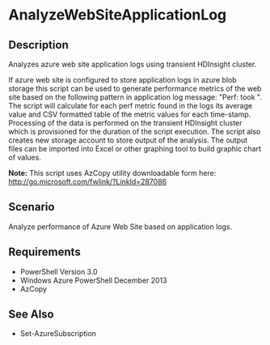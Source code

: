 # AnalyzeWebSiteApplicationLog
## Description ##
  Analyzes azure web site application logs using transient HDInsight cluster.

  If azure web site is configured to store application logs in azure blob storage this script can be used to generate performance metrics of 
  the web site based on the following pattern in application log message: "Perf: <perfmetricname> took <number>". The script will calculate for each 
  perf metric found in the logs its average value and CSV formatted table of the metric values for each time-stamp. Processing of the data is performed on 
  the transient HDInsight cluster which is provisioned for the duration of the script execution. The script also creates new storage account to store output
  of the analysis. The output files can be imported into Excel or other graphing tool to build graphic chart of values.

**Note:** This script uses AzCopy utility downloadable form here: http://go.microsoft.com/fwlink/?LinkId=287086

## Scenario ##
Analyze performance of Azure Web Site based on application logs.
## Requirements ##
- PowerShell Version 3.0
- Windows Azure PowerShell December 2013
- AzCopy

## See Also ##
- Set-AzureSubscription
